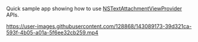 Quick sample app showing how to use [NSTextAttachmentViewProvider](https://developer.apple.com/documentation/uikit/nstextattachmentviewprovider) APIs.

https://user-images.githubusercontent.com/128868/143089173-39d321ca-593f-4b05-a01a-5f6ee32cb259.mp4
